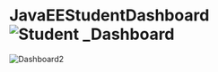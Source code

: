 # JavaEEStudentDashboard![Student _Dashboard](https://user-images.githubusercontent.com/118539827/216840573-73c199b8-6e74-43c7-97b2-1a550b4ae77e.png)
![Dashboard2](https://user-images.githubusercontent.com/118539827/216840576-4d903b5e-5cf9-4905-93f6-273431ffe5a4.png)
